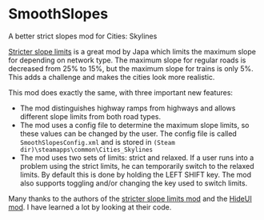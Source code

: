 # SmoothSlopes
A better strict slopes mod for Cities: Skylines

[Stricter slope limits](http://steamcommunity.com/sharedfiles/filedetails/?id=413311572) is a great mod by Japa which limits the maximum slope for depending on network type. The maximum slope for regular roads is decreased from 25% to 15%, but the maximum slope for trains is only 5%. This adds a challenge and makes the cities look more realistic.

This mod does exactly the same, with three important new features:

  * The mod distinguishes highway ramps from highways and allows different slope limits from both road types.
  * The mod uses a config file to determine the maximum slope limits, so these values can be changed by the user. The config file is called `SmoothSlopesConfig.xml` and is stored in `(Steam dir)\steamapps\common\Cities_Skylines`
  * The mod uses two sets of limits: strict and relaxed. If a user runs into a problem using the strict limits, he can temporarily switch to the relaxed limits. By default this is done by holding the LEFT SHIFT key. The mod also supports toggling and/or changing the key used to switch limits.

Many thanks to the authors of the [stricter slope limits mod](http://steamcommunity.com/sharedfiles/filedetails/?id=413311572) and the  [HideUI mod](https://github.com/AlexanderDzhoganov/Skylines-HideUI). I have learned a lot by looking at their code.

